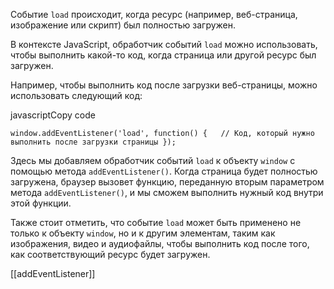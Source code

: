 Событие `load` происходит, когда ресурс (например, веб-страница, изображение или скрипт) был полностью загружен.

В контексте JavaScript, обработчик событий `load` можно использовать, чтобы выполнить какой-то код, когда страница или другой ресурс был загружен.

Например, чтобы выполнить код после загрузки веб-страницы, можно использовать следующий код:

javascriptCopy code

`window.addEventListener('load', function() {   // Код, который нужно выполнить после загрузки страницы });`

Здесь мы добавляем обработчик событий `load` к объекту `window` с помощью метода `addEventListener()`. Когда страница будет полностью загружена, браузер вызовет функцию, переданную вторым параметром метода `addEventListener()`, и мы сможем выполнить нужный код внутри этой функции.

Также стоит отметить, что событие `load` может быть применено не только к объекту `window`, но и к другим элементам, таким как изображения, видео и аудиофайлы, чтобы выполнить код после того, как соответствующий ресурс будет загружен.

[[addEventListener]]